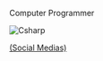 Computer Programmer

![Csharp](https://github.com/Traslox/Traslox/assets/107253054/158dac22-107b-4ebb-aa5a-dbbb6e3dd479)

[(Social Medias)](https://linktr.ee/Traslox)



<!---
Traslox/Traslox is a ✨ special ✨ repository because its `README.md` (this file) appears on your GitHub profile.
You can click the Preview link to take a look at your changes.
--->
